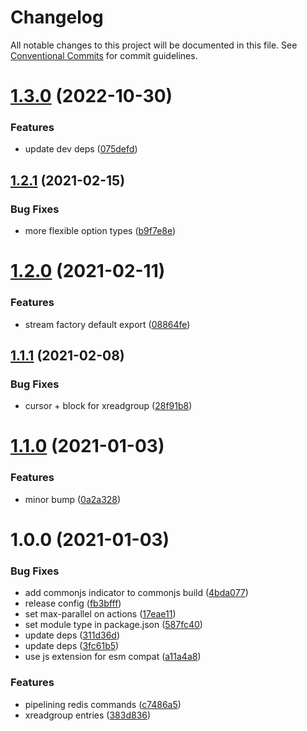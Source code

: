 # Changelog

All notable changes to this project will be documented in this file. See
[Conventional Commits](https://conventionalcommits.org) for commit guidelines.

# [1.3.0](https://github.com/calebboyd/redis-x-stream/compare/v1.2.1...v1.3.0) (2022-10-30)


### Features

* update dev deps ([075defd](https://github.com/calebboyd/redis-x-stream/commit/075defd077fc21441f97b24bb9a559710ad7d52a))

## [1.2.1](https://github.com/calebboyd/redis-x-stream/compare/v1.2.0...v1.2.1) (2021-02-15)


### Bug Fixes

* more flexible option types ([b9f7e8e](https://github.com/calebboyd/redis-x-stream/commit/b9f7e8e30e3a1c03d5b66bc1e5803dfebea31463))

# [1.2.0](https://github.com/calebboyd/redis-x-stream/compare/v1.1.1...v1.2.0) (2021-02-11)


### Features

* stream factory default export ([08864fe](https://github.com/calebboyd/redis-x-stream/commit/08864fe0601cda28af1af970afbc3393dcf435a3))

## [1.1.1](https://github.com/calebboyd/redis-x-stream/compare/v1.1.0...v1.1.1) (2021-02-08)


### Bug Fixes

* cursor + block for xreadgroup ([28f91b8](https://github.com/calebboyd/redis-x-stream/commit/28f91b88329ab953e83336e4dd8f33f53452bf84))

# [1.1.0](https://github.com/calebboyd/redis-x-stream/compare/v1.0.0...v1.1.0) (2021-01-03)


### Features

* minor bump ([0a2a328](https://github.com/calebboyd/redis-x-stream/commit/0a2a32887fe9e4f8240acc4fe7a06bfdb8b2f4be))

# 1.0.0 (2021-01-03)


### Bug Fixes

* add commonjs indicator to commonjs build ([4bda077](https://github.com/calebboyd/redis-x-stream/commit/4bda0773c41c2e1420adce67df32bb1c4af7ec16))
* release config ([fb3bfff](https://github.com/calebboyd/redis-x-stream/commit/fb3bfffa1555f0ce045e00287456da8bb2fad4e8))
* set max-parallel on actions ([17eae11](https://github.com/calebboyd/redis-x-stream/commit/17eae113161509e120f8a9881132a9bc8e879467))
* set module type in package.json ([587fc40](https://github.com/calebboyd/redis-x-stream/commit/587fc402669438401a756cea75046f6c112ebe55))
* update deps ([311d36d](https://github.com/calebboyd/redis-x-stream/commit/311d36da932be38f85045923fad43dc46c647cd0))
* update deps ([3fc61b5](https://github.com/calebboyd/redis-x-stream/commit/3fc61b5da6d369c807e29b810f869b8391beceba))
* use js extension for esm compat ([a11a4a8](https://github.com/calebboyd/redis-x-stream/commit/a11a4a824b35c48eebed33c6c037ab541cb38b6a))


### Features

* pipelining redis commands ([c7486a5](https://github.com/calebboyd/redis-x-stream/commit/c7486a510e07b6606388c25fd6ec549d18c6e179))
* xreadgroup entries ([383d836](https://github.com/calebboyd/redis-x-stream/commit/383d8363cca19f42e96364f60142b1cce57f405b))
